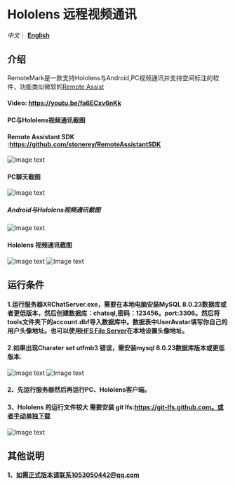 # Hololens 远程视频通讯

*中文*｜ [**English**](README_en.md) 

## 介绍
RemoteMark是一款支持Hololens与Android,PC视频通讯并支持空间标注的软件，功能类似微软的[Remote Assist](https://docs.microsoft.com/en-us/dynamics365/mixed-reality/remote-assist/ra-overview)
#### Video: https://youtu.be/fa6ECxv6nKk
#### PC与Hololens视频通讯截图
#### Remote Assistant SDK :https://github.com/stonerey/RemoteAssistantSDK
![Image text](Image/pc.jpg)
#### PC聊天截图
![Image text](Image/pc_chat.jpg)
##### Android与Hololens视频通讯截图
![Image text](Image/android.jpg)
#### Hololens 视频通讯截图
![Image text](Image/hls.jpg)
![Image text](Image/hls2.jpg)
## 运行条件

#### 1.运行服务器XRChatServer.exe，需要在本地电脑安装MySQL 8.0.23数据库或者更低版本，然后创建数据库：chatsql,密码：123456。port:3306。然后将tools文件夹下的account.dbf导入数据库中。数据表中UserAvatar填写你自己的用户头像地址。也可以使用[HFS File Server](https://www.rejetto.com/hfs/?f=intro)在本地设置头像地址。
#### 2.如果出现Charater set utfmb3 错误，需安装mysql 8.0.23数据库版本或更低版本.

![Image text](Image/sqlset.png)
![Image text](Image/SQL.png)
#### 2、先运行服务器然后再运行PC、Hololens客户端。
#### 3、Hololens 的运行文件较大 需要安装 git lfs:https://git-lfs.github.com。或者手动单独下载
![Image text](Image/hlsload.jpg)
## 其他说明
#### 1、如需正式版本请联系1053050442@qq.com
